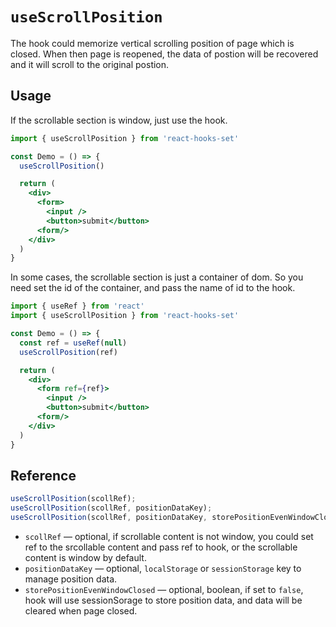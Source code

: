 # `useScrollPosition`

The hook could memorize vertical scrolling position of page which is closed. When then page is reopened, the data of postion will be recovered and it will scroll to the original postion.

## Usage

If the scrollable section is window, just use the hook.

```jsx
import { useScrollPosition } from 'react-hooks-set'

const Demo = () => {
  useScrollPosition()

  return (
    <div>
      <form>
        <input />
        <button>submit</button>
      <form/>
    </div>
  )
}
```

In some cases, the scrollable section is just a container of dom. So you need set the id of the container, and pass the name of id to the hook.

```jsx
import { useRef } from 'react'
import { useScrollPosition } from 'react-hooks-set'

const Demo = () => {
  const ref = useRef(null)
  useScrollPosition(ref)

  return (
    <div>
      <form ref={ref}>
        <input />
        <button>submit</button>
      <form/>
    </div>
  )
}
```

## Reference

```js
useScrollPosition(scollRef);
useScrollPosition(scollRef, positionDataKey);
useScrollPosition(scollRef, positionDataKey, storePositionEvenWindowClosed);
```

- `scollRef` &mdash; optional, if scrollable content is not window, you could set ref to the srcollable content and pass ref to hook, or the scrollable content is window by default.
- `positionDataKey` &mdash; optional, `localStorage` or `sessionStorage` key to manage position data.
- `storePositionEvenWindowClosed` &mdash; optional, boolean, if set to `false`, hook will use sessionSorage to store position data, and data will be cleared when page closed.
